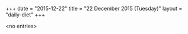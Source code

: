 +++
date = "2015-12-22"
title = "22 December 2015 (Tuesday)"
layout = "daily-diet"
+++

\<no entries\>